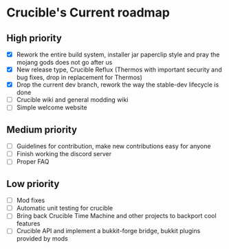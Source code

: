 # Crucible's Current roadmap
## High priority
- [X] Rework the entire build system, installer jar paperclip style and pray the mojang gods does not go after us
- [X] New release type, Crucible Reflux (Thermos with important security and bug fixes, drop in replacement for Thermos)
- [X] Drop the current dev branch, rework the way the stable-dev lifecycle is done
- [ ] Crucible wiki and general modding wiki
- [ ] Simple welcome website

## Medium priority
- [ ] Guidelines for contribution, make new contributions easy for anyone
- [ ] Finish working the discord server
- [ ] Proper FAQ

## Low priority
- [ ] Mod fixes
- [ ] Automatic unit testing for crucible
- [ ] Bring back Crucible Time Machine and other projects to backport cool features
- [ ] Crucible API and implement a bukkit-forge bridge, bukkit plugins provided by mods